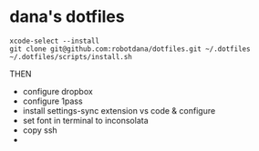 # dana's dotfiles

```
xcode-select --install
git clone git@github.com:robotdana/dotfiles.git ~/.dotfiles
~/.dotfiles/scripts/install.sh
```

THEN
- configure dropbox
- configure 1pass
- install settings-sync extension vs code & configure
- set font in terminal to inconsolata
- copy ssh
-
